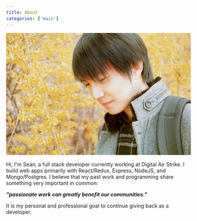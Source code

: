 ```yaml
---
title: About
categories: ['main']
---
```


![Sean profile](./seanjun-autumn.jpg)

Hi, I'm Sean, a full stack developer currently working at Digital Air Strike.
I build web apps primarily with React/Redux, Express, NodeJS, and Mongo/Postgres.
I believe that my past work and programming share something very important in common:

_**"passionate work can greatly benefit our communities."**_

It is my personal and professional goal to continue giving back as a developer.
